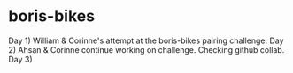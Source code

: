 # boris-bikes

Day 1) William & Corinne's attempt at the boris-bikes pairing challenge. 
Day 2) Ahsan & Corinne continue working on challenge. Checking github collab.
Day 3)
